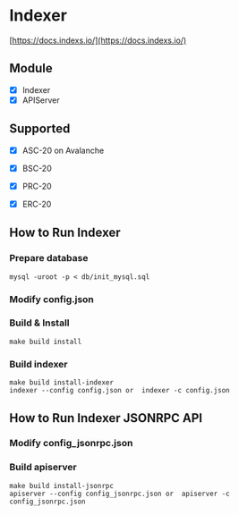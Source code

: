 # Indexer


[https://docs.indexs.io/](https://docs.indexs.io/)

## Module
- [x] Indexer
- [x] APIServer

## Supported
- [x] ASC-20 on Avalanche
- [x] BSC-20
- [x] PRC-20 
- [x] ERC-20 


## How to Run Indexer

### Prepare database

```
mysql -uroot -p < db/init_mysql.sql
```

### Modify config.json

### Build & Install
```
make build install
```

### Build indexer
```
make build install-indexer
indexer --config config.json or  indexer -c config.json
```


## How to Run Indexer JSONRPC API
### Modify config_jsonrpc.json

### Build apiserver
```
make build install-jsonrpc
apiserver --config config_jsonrpc.json or  apiserver -c config_jsonrpc.json
```



